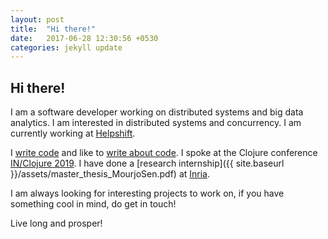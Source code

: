 ```yaml
---
layout: post
title:  "Hi there!"
date:   2017-06-28 12:30:56 +0530
categories: jekyll update
---
```


## Hi there! 

I am a software developer working on distributed systems and big data analytics. I am interested in distributed systems and concurrency. I am currently working at [Helpshift](https://www.helpshift.com/). 

I [write code](https://github.com/mourjo) and like to [write about code](https://medium.com/@mourjo_sen). I spoke at the Clojure conference [IN/Clojure 2019](https://speakerdeck.com/mourjo/a-fair-task-execution-framework). I have done a [research internship]({{ site.baseurl }}/assets/master_thesis_MourjoSen.pdf) at [Inria](http://www.inria.fr/en/centre/sophia). 

I am always looking for interesting projects to work on, if you have something cool in mind, do get in touch! 

Live long and prosper!
